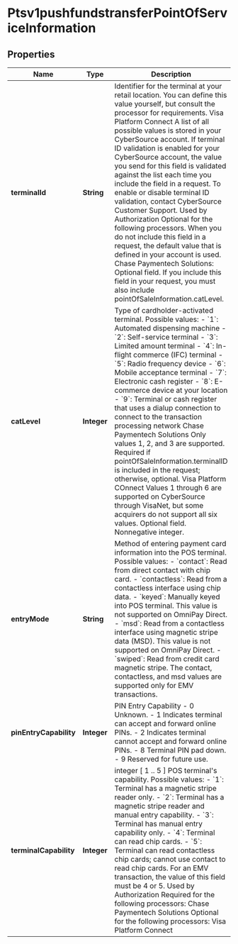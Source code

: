 
# Ptsv1pushfundstransferPointOfServiceInformation

## Properties
Name | Type | Description | Notes
------------ | ------------- | ------------- | -------------
**terminalId** | **String** | Identifier for the terminal at your retail location. You can define this value yourself, but consult the processor for requirements.  Visa Platform Connect A list of all possible values is stored in your CyberSource account. If terminal ID validation is enabled for your CyberSource account, the value you send for this field is validated against the list each time you include the field in a request. To enable or disable terminal ID validation, contact CyberSource Customer Support.   Used by Authorization Optional for the following processors. When you do not include this field in a request, the default value that is defined in your account is used.  Chase Paymentech Solutions: Optional field. If you include this field in your request, you must also include pointOfSaleInformation.catLevel.  |  [optional]
**catLevel** | **Integer** | Type of cardholder-activated terminal. Possible values:  - &#x60;1&#x60;: Automated dispensing machine - &#x60;2&#x60;: Self-service terminal - &#x60;3&#x60;: Limited amount terminal - &#x60;4&#x60;: In-flight commerce (IFC) terminal - &#x60;5&#x60;: Radio frequency device - &#x60;6&#x60;: Mobile acceptance terminal - &#x60;7&#x60;: Electronic cash register - &#x60;8&#x60;: E-commerce device at your location - &#x60;9&#x60;: Terminal or cash register that uses a dialup connection to connect to the transaction processing network  Chase Paymentech Solutions Only values 1, 2, and 3 are supported. Required if pointOfSaleInformation.terminalID is included in the request; otherwise, optional.  Visa Platform COnnect Values 1 through 6 are supported on CyberSource through VisaNet, but some acquirers do not support all six values. Optional field.  Nonnegative integer.  |  [optional]
**entryMode** | **String** | Method of entering payment card information into the POS terminal. Possible values:  - &#x60;contact&#x60;: Read from direct contact with chip card. - &#x60;contactless&#x60;: Read from a contactless interface using chip data. - &#x60;keyed&#x60;: Manually keyed into POS terminal. This value is not supported on OmniPay Direct. - &#x60;msd&#x60;: Read from a contactless interface using magnetic stripe data (MSD). This value is not supported on OmniPay Direct. - &#x60;swiped&#x60;: Read from credit card magnetic stripe. The contact, contactless, and msd values are supported only for EMV transactions.  |  [optional]
**pinEntryCapability** | **Integer** | PIN Entry Capability - 0 Unknown. - 1 Indicates terminal can accept and forward online PINs. - 2 Indicates terminal cannot accept and forward online PINs. - 8 Terminal PIN pad down. - 9 Reserved for future use.  |  [optional]
**terminalCapability** | **Integer** | integer [ 1 .. 5 ] POS terminal&#39;s capability. Possible values:  - &#x60;1&#x60;: Terminal has a magnetic stripe reader only. - &#x60;2&#x60;: Terminal has a magnetic stripe reader and manual entry capability. - &#x60;3&#x60;: Terminal has manual entry capability only. - &#x60;4&#x60;: Terminal can read chip cards. - &#x60;5&#x60;: Terminal can read contactless chip cards; cannot use contact to read chip cards. For an EMV transaction, the value of this field must be 4 or 5.  Used by Authorization Required for the following processors: Chase Paymentech Solutions  Optional for the following processors: Visa Platform Connect  |  [optional]



